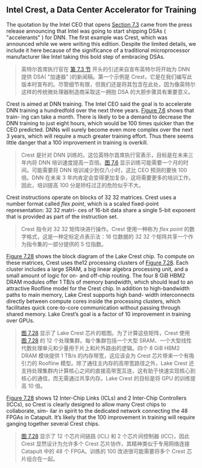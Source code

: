 ## Intel Crest, a Data Center Accelerator for Training

The quotation by the Intel CEO that opens [Section 7.3](#example-domain-deep-neural-networks) came from the press release announcing that Intel was going to start shipping DSAs ( "accelerants" ) for DNN. The first example was Crest, which was announced while we were writing this edition. Despite the limited details, we include it here because of the significance of a traditional microprocessor manufacturer like Intel taking this bold step of embracing DSAs.

> 英特尔首席执行官在 [第 7.3 节](#example-domain-deep-neural-networks) 开头的引述来自宣布英特尔将开始为 DNN 提供 DSA( "加速器" )的新闻稿。第一个示例是 Crest，它是在我们编写此版本时宣布的。尽管细节有限，但我们还是将其包含在此处，因为像英特尔这样的传统微处理器制造商采取这一拥抱 DSA 的大胆步骤具有重要意义。

Crest is aimed at DNN training. The Intel CEO said the goal is to accelerate DNN training a hundredfold over the next three years. [Figure 7.6](#_bookmark332) shows that train- ing can take a month. There is likely to be a demand to decrease the DNN training to just eight hours, which would be 100 times quicker than the CEO predicted. DNNs will surely become even more complex over the next 3 years, which will require a much greater training effort. Thus there seems little danger that a 100 improvement in training is overkill.

> Crest 是针对 DNN 训练的。这位英特尔首席执行官表示，目标是在未来三年内将 DNN 培训速度提高一百倍。[图 7.6](#_bookmark332) 显示训练可能需要一个月的时间。可能需要将 DNN 培训减少到仅八小时，这比 CEO 预测的要快 100 倍。DNN 在未来 3 年内肯定会变得更加复杂，这将需要更多的培训工作。因此，培训提高 100 分是矫枉过正的危险似乎不大。

Crest instructions operate on blocks of 32 32 matrices. Crest uses a number format called _flex point_, which is a scaled fixed-point representation: 32 32 matri- ces of 16-bit data share a single 5-bit exponent that is provided as part of the instruction set.

> Crest 指令对 32 32 矩阵块进行操作。Crest 使用一种称为 _flex point_ 的数字格式，这是一种定标定点表示法：16 位数据的 32 32 个矩阵共享一个作为指令集的一部分提供的 5 位指数。

[Figure 7.28](#_bookmark359) shows the block diagram of the Lake Crest chip. To compute on these matrices, Crest uses the12 processing clusters of [Figure 7.28](#_bookmark359). Each cluster includes a large SRAM, a big linear algebra processing unit, and a small amount of logic for on- and off-chip routing. The four 8 GiB HBM2 DRAM modules offer 1 TB/s of memory bandwidth, which should lead to an attractive Roofline model for the Crest chip. In addition to high-bandwidth paths to main memory, Lake Crest supports high band- width interconnects directly between compute cores inside the processing clusters, which facilitates quick core-to-core communication without passing through shared memory. Lake Crest’s goal is a factor of 10 improvement in training over GPUs.

> [图 7.28](#_bookmark359) 显示了 Lake Crest 芯片的框图。为了计算这些矩阵，Crest 使用 [图 7.28](#_bookmark359) 的 12 个处理集群。每个集群包括一个大型 SRAM、一个大型线性代数处理单元和少量用于片上和片外路由的逻辑。四个 8 GiB HBM2 DRAM 模块提供 1 TB/s 的内存带宽，这应该会为 Crest 芯片带来一个有吸引力的 Roofline 模型。除了通往主内存的高带宽路径之外，Lake Crest 还支持处理集群内计算核心之间的直接高带宽互连，这有助于快速实现核心到核心的通信，而无需通过共享内存。Lake Crest 的目标是将 GPU 的训练提高 10 倍。

[Figure 7.28](#_bookmark359) shows 12 Inter-Chip Links (ICLs) and 2 Inter-Chip Controllers (ICCs), so Crest is clearly designed to allow many Crest chips to collaborate, sim- ilar in spirit to the dedicated network connecting the 48 FPGAs in Catapult. It’s likely that the 100 improvement in training will require ganging together several Crest chips.

> [图 7.28](#_bookmark359) 显示了 12 个芯片间链路 (ICL) 和 2 个芯片间控制器 (ICC)，因此 Crest 显然设计为允许多个 Crest 芯片协作，其精神类似于专用网络连接 Catapult 中的 48 个 FPGA。训练的 100 改进很可能需要将多个 Crest 芯片组合在一起。
